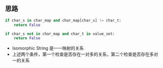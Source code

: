 ## 思路

```Python
if char_s in char_map and char_map[char_s] != char_t:
    return False

if char_s not in char_map and char_t in value_set:
    return False
```

- Isomorphic String 是一一映射的关系
- 上述两个条件，第一个检查是否存在一对多的关系，第二个检查是否存在多对一的关系

